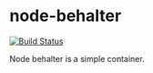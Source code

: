 # node-behalter

[![Build Status](https://travis-ci.org/muniere/node-behalter.svg)](https://travis-ci.org/muniere/node-behalter)

Node behalter is a simple container.
